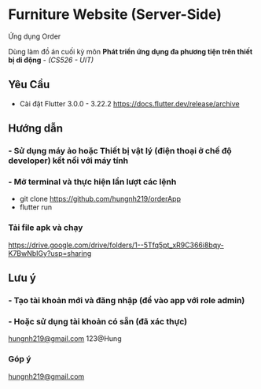 
# Furniture Website (Server-Side)
Ứng dụng Order

Dùng làm đồ án cuối kỳ môn **Phát triển ứng dụng đa phương tiện trên thiết bị di động** - *(CS526 - UIT)*

## Yêu Cầu
- Cài đặt Flutter 3.0.0 - 3.22.2
https://docs.flutter.dev/release/archive

## Hướng dẫn
### - Sử dụng máy ảo hoặc Thiết bị vật lý (điện thoại ở chế độ developer) kết nối với máy tính
### - Mở terminal và thực hiện lần lượt các lệnh
  - git clone https://github.com/hungnh219/orderApp
  - flutter run
### Tải file apk và chạy
  https://drive.google.com/drive/folders/1--5Tfq5pt_xR9C366i8bqy-K7BwNbIGy?usp=sharing

## Lưu ý
### - Tạo tài khoản mới và đăng nhập (để vào app với role admin)
### - Hoặc sử dụng tài khoản có sẵn (đã xác thực)
  hungnh219@gmail.com
  123@Hung
### Góp ý
hungnh219@gmail.com 
